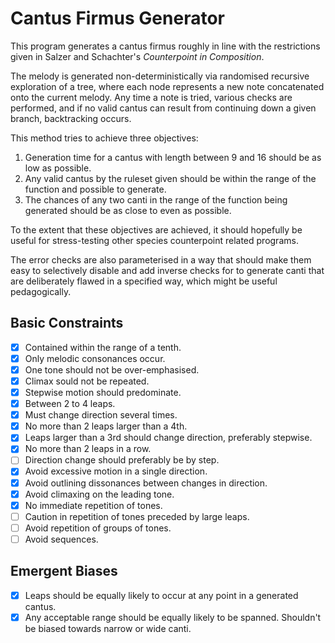 # Cantus Firmus Generator

This program generates a cantus firmus roughly in line with the restrictions given in Salzer and Schachter's _Counterpoint in Composition_.

The melody is generated non-deterministically via randomised recursive exploration of a tree, where each node represents a new note concatenated onto the current melody. Any time a note is tried, various checks are performed, and if no valid cantus can result from continuing down a given branch, backtracking occurs.

This method tries to achieve three objectives:

1. Generation time for a cantus with length between 9 and 16 should be as low as possible.
2. Any valid cantus by the ruleset given should be within the range of the function and possible to generate.
3. The chances of any two canti in the range of the function being generated should be as close to even as possible.

To the extent that these objectives are achieved, it should hopefully be useful for stress-testing other species counterpoint related programs.

The error checks are also parameterised in a way that should make them easy to selectively disable and add inverse checks for to generate canti that are deliberately flawed in a specified way, which might be useful pedagogically.

## Basic Constraints

- [x] Contained within the range of a tenth.
- [x] Only melodic consonances occur.
- [x] One tone should not be over-emphasised.
- [x] Climax sould not be repeated.
- [x] Stepwise motion should predominate.
- [x] Between 2 to 4 leaps.
- [x] Must change direction several times.
- [x] No more than 2 leaps larger than a 4th.
- [x] Leaps larger than a 3rd should change direction, preferably stepwise.
- [x] No more than 2 leaps in a row.
- [ ] Direction change should preferably be by step.
- [x] Avoid excessive motion in a single direction.
- [x] Avoid outlining dissonances between changes in direction.
- [x] Avoid climaxing on the leading tone.
- [x] No immediate repetition of tones.
- [ ] Caution in repetition of tones preceded by large leaps.
- [ ] Avoid repetition of groups of tones.
- [ ] Avoid sequences.

## Emergent Biases

- [x] Leaps should be equally likely to occur at any point in a generated cantus.
- [x] Any acceptable range should be equally likely to be spanned. Shouldn't be biased towards narrow or wide canti.
